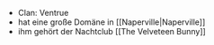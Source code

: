 - Clan: Ventrue
- hat eine große Domäne in [[Naperville|Naperville]]
- ihm gehört der Nachtclub [[The Velveteen Bunny]]